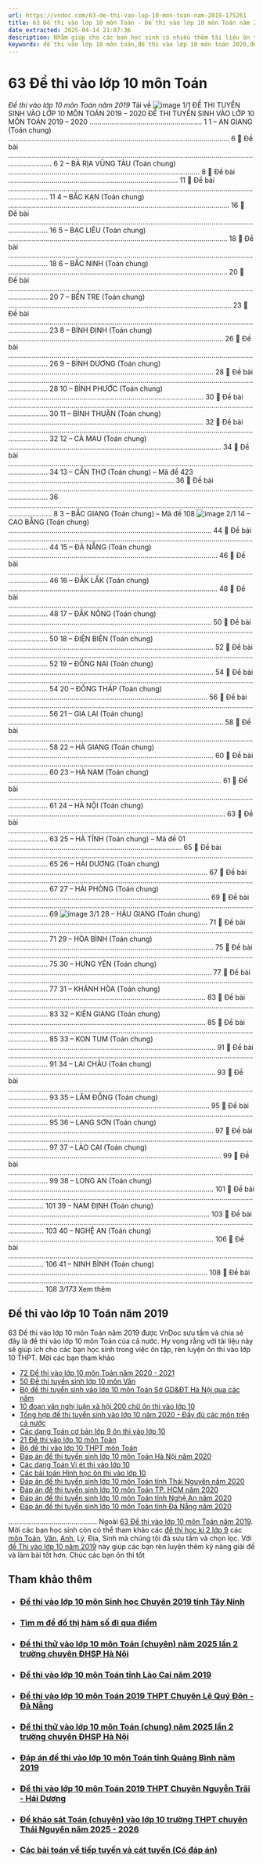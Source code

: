 ```yaml
---
url: https://vndoc.com/63-de-thi-vao-lop-10-mon-toan-nam-2019-175261
title: 63 Đề thi vào lớp 10 môn Toán - Đề thi vào lớp 10 môn Toán năm 2019 - VnDoc.com
date_extracted: 2025-04-14 21:07:36
description: Nhằm giúp cho các bạn học sinh có nhiều thêm tài liệu ôn thi vào lớp 10. VnDoc.com xin gửi đến các bạn học sinh 63 Đề thi vào lớp 10 môn Toán năm 2019 của các tỉnh trong cả nước. Mời các bạn học sinh tham khảo
keywords: đề thi vào lớp 10 môn toán,đề thi vào lớp 10 môn toán 2020,đề thi vào 10 môn toán,đề thi tuyển sinh lớp 10 môn toán,đề thi tuyển sinh lớp 10 môn toán 2020,đáp án môn toán thi tuyển sinh lớp 10,đề toán tuyển sinh lớp 10 năm 2020,đề thi thử vào 10 môn toán,đáp án thi tuyển sinh lớp 10 môn toán,đề thi toán vào 10,tuyển tập de thi vào 10 môn toán các tỉnh,đề thi thử vào 10 môn toán 2020
---
```


# 63 Đề thi vào lớp 10 môn Toán
 _Đề thi vào lớp 10 môn Toán năm 2019_
Tải về
![image](https://i.vdoc.vn/data/pdf/2021/03/08/63-de-thi-vao-lop-10-mon-toan-nam-2019-2/bg1.png)
1/1
ĐỀ
THI
TUYỂN
SINH
VÀO
LỚP
10
MÔN
TOÁN
2019
–
2020
ĐỀ
THI
TUYỂN
SINH
VÀO
LỚP
10
MÔN
TOÁN
2019
–
2020 ......................................................... 1 
1
– AN GIANG \(Toán chung\) ................................................................................................................ 6 

Đề bài .................................................................................................................................................. 6 
2
– BÀ RỊA VŨNG TÀU \(Toán chung\) ................................................................................................. 8 

Đề bài
...................................................................................... 11

Đề bài ................................................................................................................................................ 11 
4
– BẮC KẠN \(Toán chung\) ................................................................................................................ 16 

Đề bài ................................................................................................................................................ 16 
5
– BẠC LIÊU \(Toán chung\) ............................................................................................................... 18 

Đề bài ................................................................................................................................................ 18 
6
– BẮC NINH \(Toán chung\) ............................................................................................................... 20 

Đề bài ................................................................................................................................................ 20 
7
– BẾN TRE \(Toán chung\) ................................................................................................................. 23 

Đề bài ................................................................................................................................................ 23 
8
– BÌNH ĐỊNH \(Toán chung\) ............................................................................................................. 26 

Đề bài ................................................................................................................................................ 26 
9
– BÌNH DƯƠNG \(Toán chung\) ........................................................................................................ 28 

Đề bài ................................................................................................................................................ 28 
10
– BÌNH PHƯỚC \(Toán chung\) ................................................................................................... 30 

Đề bài ................................................................................................................................................ 30 
11
– BÌNH THUẬN \(Toán chung\) ................................................................................................... 32 

Đề bài ................................................................................................................................................ 32 
12
– CÀ MAU \(Toán chung\) ............................................................................................................ 34 

Đề bài ................................................................................................................................................ 34 
13
– CẦN THƠ \(Toán chung\) – Mã đề 423 .................................................................................... 36 

Đề bài ................................................................................................................................................ 36 
.................................................................................................................................................. 8
3
– BẮC GIANG \(Toán chung\) – Mã đề 108
[](<https://vndoc.com/thi-vao-lop-10-mon-toan>)
![image](https://i.vdoc.vn/data/pdf/2021/03/08/63-de-thi-vao-lop-10-mon-toan-nam-2019-2/bg2.png)
2/1
14
– CAO BẰNG \(Toán chung\) ....................................................................................................... 44 

Đề bài ................................................................................................................................................ 44 
15
– ĐÀ NẴNG \(Toán chung\) .......................................................................................................... 46 

Đề bài ................................................................................................................................................ 46 
16
– ĐẮK LẮK \(Toán chung\) .......................................................................................................... 48 

Đề bài ................................................................................................................................................ 48 
17
– ĐẮK NÔNG \(Toán chung\) ....................................................................................................... 50 

Đề bài ................................................................................................................................................ 50 
18
– ĐIỆN BIÊN \(Toán chung\) ........................................................................................................ 52 

Đề bài ................................................................................................................................................ 52 
19
– ĐỒNG NAI \(Toán chung\) ........................................................................................................ 54 

Đề bài ................................................................................................................................................ 54 
20
– ĐỒNG THÁP \(Toán chung\) ..................................................................................................... 56 

Đề bài ................................................................................................................................................ 56 
21
– GIA LAI \(Toán chung\) ............................................................................................................. 58 

Đề bài ................................................................................................................................................ 58 
22
– HÀ GIANG \(Toán chung\) ........................................................................................................ 60 

Đề bài ................................................................................................................................................ 60 
23
– HÀ NAM \(Toán chung\) ............................................................................................................ 61 

Đề bài ................................................................................................................................................ 61 
24
– HÀ NỘI \(Toán chung\) .............................................................................................................. 63 

Đề bài ................................................................................................................................................ 63 
25
– HÀ TĨNH \(Toán chung\) – Mã đề 01 ........................................................................................ 65 

Đề bài ................................................................................................................................................ 65 
26
– HẢI DƯƠNG \(Toán chung\) ..................................................................................................... 67 

Đề bài ................................................................................................................................................ 67 
27
– HẢI PHÒNG \(Toán chung\) ...................................................................................................... 69 

Đề bài ................................................................................................................................................ 69 
![image](https://i.vdoc.vn/data/pdf/2021/03/08/63-de-thi-vao-lop-10-mon-toan-nam-2019-2/bg3.png)
3/1
28
– HẬU GIANG \(Toán chung\) ..................................................................................................... 71 

Đề bài ................................................................................................................................................ 71 
29
– HÒA BÌNH \(Toán chung\) ........................................................................................................ 75 

Đề bài ................................................................................................................................................ 75 
30
– HƯNG YÊN \(Toán chung\) ....................................................................................................... 77 

Đề bài ................................................................................................................................................ 77 
31
– KHÁNH HÒA \(Toán chung\) .................................................................................................... 83 

Đề bài ................................................................................................................................................ 83 
32
– KIÊN GIANG \(Toán chung\) .................................................................................................... 85 

Đề bài ................................................................................................................................................ 85 
33
– KON TUM \(Toán chung\) ......................................................................................................... 91 

Đề bài ................................................................................................................................................ 91 
34
– LAI CHÂU \(Toán chung\) ......................................................................................................... 93 

Đề bài ................................................................................................................................................ 93 
35
– LÂM ĐỒNG \(Toán chung\) ...................................................................................................... 95 

Đề bài ................................................................................................................................................ 95 
36
– LẠNG SƠN \(Toán chung\) ........................................................................................................ 97 

Đề bài ................................................................................................................................................ 97 
37
– LÀO CAI \(Toán chung\) ............................................................................................................ 99 

Đề bài ................................................................................................................................................ 99 
38
– LONG AN \(Toán chung\) ........................................................................................................ 101 

Đề bài .............................................................................................................................................. 101 
39
– NAM ĐỊNH \(Toán chung\) ...................................................................................................... 103 

Đề bài .............................................................................................................................................. 103 
40
– NGHỆ AN \(Toán chung\) ........................................................................................................ 106 

Đề bài .............................................................................................................................................. 106 
41
– NINH BÌNH \(Toán chung\) ..................................................................................................... 108 

Đề bài .............................................................................................................................................. 108 
_3/173_ Xem thêm
## **Đề thi vào lớp 10 Toán năm 2019**
63 Đề thi vào lớp 10 môn Toán năm 2019 được VnDoc sưu tầm và chia sẻ đây là đề thi vào lớp 10 môn Toán của cả nước. Hy vọng rằng với tài liệu này sẽ giúp ích cho các bạn học sinh trong việc ôn tập, rèn luyện ôn thi vào lớp 10 THPT. Mời các bạn tham khảo
  * [72 Đề thi vào lớp 10 môn Toán năm 2020 - 2021](<https://vndoc.com/72-de-thi-vao-lop-10-mon-toan-229768?dn888>)
  * [50 Đề thi tuyển sinh lớp 10 môn Văn](<https://vndoc.com/50-de-thi-tuyen-sinh-lop-10-mon-van-228214>)
  * [Bộ đề thi tuyển sinh vào lớp 10 môn Toán Sở GD&ĐT Hà Nội qua các năm](<https://vndoc.com/bo-de-thi-tuyen-sinh-vao-lop-10-mon-toan-so-gd-dt-ha-noi-qua-cac-nam-227486>)
  * [10 đoạn văn nghị luận xã hội 200 chữ ôn thi vào lớp 10](<https://vndoc.com/10-doan-van-nghi-luan-xa-hoi-200-chu-on-thi-vao-lop-10-196197>)
  * [Tổng hợp đề thi tuyển sinh vào lớp 10 năm 2020 - Đầy đủ các môn trên cả nước](<https://vndoc.com/tong-hop-de-thi-tuyen-sinh-vao-lop-10-nam-2020-day-du-cac-mon-tren-ca-nuoc-203390>)
  * [Các dạng Toán cơ bản lớp 9 ôn thi vào lớp 10](<https://vndoc.com/cac-dang-bai-tap-toan-9-on-thi-vao-lop-10-73152>)
  * [21 Đề thi vào lớp 10 môn Toán](<https://vndoc.com/21-de-thi-vao-lop-10-mon-toan-87201>)
  * [Bộ đề thi vào lớp 10 THPT môn Toán](<https://vndoc.com/bo-de-thi-vao-lop-10-thpt-mon-toan-nam-hoc-2016-2017-111731>)
  * [Đáp án đề thi tuyển sinh lớp 10 môn Toán Hà Nội năm 2020](<https://vndoc.com/de-thi-tuyen-sinh-lop-10-mon-toan-ha-noi-nam-2020-203532>)
  * [Các dạng Toán Vi ét thi vào lớp 10](<https://vndoc.com/cac-dang-toan-vi-et-thi-vao-lop-10-203083>)
  * [Các bài toán Hình học ôn thi vào lớp 10](<https://vndoc.com/cac-bai-toan-hinh-hoc-on-thi-vao-lop-10-70527>)
  * [Đáp án đề thi tuyển sinh lớp 10 môn Toán tỉnh Thái Nguyên năm 2020](<https://vndoc.com/de-thi-tuyen-sinh-lop-10-mon-toan-tinh-thai-nguyen-nam-2020-203613>)
  * [Đáp án đề thi tuyển sinh lớp 10 môn Toán TP. HCM năm 2020](<https://vndoc.com/de-thi-tuyen-sinh-lop-10-mon-toan-tp-hcm-nam-2020-203444>)
  * [Đáp án đề thi tuyển sinh lớp 10 môn Toán tỉnh Nghệ An năm 2020](<https://vndoc.com/dap-an-de-thi-tuyen-sinh-lop-10-mon-toan-tinh-nghe-an-nam-2020-203563>)
  * [Đáp án đề thi tuyển sinh lớp 10 môn Toán tỉnh Đà Nẵng năm 2020](<https://vndoc.com/de-thi-tuyen-sinh-lop-10-mon-toan-tinh-da-nang-nam-2020-203566>)

.............................................
Ngoài [63 Đề thi vào lớp 10 môn Toán năm 2019](<https://vndoc.com/63-de-thi-vao-lop-10-mon-toan-nam-2019-175261>). Mời các bạn học sinh còn có thể tham khảo các [đề thi học kì 2 lớp 9](<https://vndoc.com/de-thi-hoc-ki-2-lop9>) các [môn Toán](<https://vndoc.com/toan-lop9>), [Văn](<https://vndoc.com/ngu-van-lop9>), [Anh](<https://vndoc.com/tieng-anh-lop9>), Lý, Địa, Sinh mà chúng tôi đã sưu tầm và chọn lọc. Với [đề Thi vào lớp 10 năm 2019](<https://vndoc.com/luyen-thi-vao-lop10>) này giúp các bạn rèn luyện thêm kỹ năng giải đề và làm bài tốt hơn. Chúc các bạn ôn thi tốt
## Tham khảo thêm
  * ### [Đề thi vào lớp 10 môn Sinh học Chuyên 2019 tỉnh Tây Ninh](</de-thi-vao-lop-10-mon-sinh-hoc-chuyen-2019-tinh-tay-ninh-174863> "Đề thi vào lớp 10 môn Sinh học Chuyên 2019 tỉnh Tây Ninh")
  * ### [Tìm m để đồ thị hàm số đi qua điểm](</tim-m-de-do-thi-ham-so-di-qua-diem-200907> "Tìm m để đồ thị hàm số đi qua điểm")
  * ### [Đề thi thử vào lớp 10 môn Toán \(chuyên\) năm 2025 lần 2 trường chuyên ĐHSP Hà Nội](</de-thi-thu-vao-lop-10-mon-toan-chuyen-nam-2025-lan-2-truong-chuyen-dhsp-ha-noi-340866> "Đề thi thử vào lớp 10 môn Toán \(chuyên\) năm 2025 lần 2 trường chuyên ĐHSP Hà Nội")
  * ### [Đề thi vào lớp 10 môn Toán tỉnh Lào Cai năm 2019](</de-thi-vao-lop-10-mon-toan-tinh-lao-cai-nam-2019-174933> "Đề thi vào lớp 10 môn Toán tỉnh Lào Cai năm 2019")
  * ### [Đề thi vào lớp 10 môn Toán 2019 THPT Chuyên Lê Quý Đôn - Đà Nẵng](</de-thi-vao-lop-10-mon-toan-2019-thpt-chuyen-le-quy-don-da-nang-174875> "Đề thi vào lớp 10 môn Toán 2019 THPT Chuyên Lê Quý Đôn - Đà Nẵng")
  * ### [Đề thi thử vào lớp 10 môn Toán \(chung\) năm 2025 lần 2 trường chuyên ĐHSP Hà Nội](</de-thi-thu-vao-lop-10-mon-toan-chung-nam-2025-lan-2-truong-chuyen-dhsp-ha-noi-340863> "Đề thi thử vào lớp 10 môn Toán \(chung\) năm 2025 lần 2 trường chuyên ĐHSP Hà Nội")
  * ### [Đáp án đề thi vào lớp 10 môn Toán tỉnh Quảng Bình năm 2019](</de-thi-vao-lop-10-mon-toan-tinh-quang-binh-nam-2019-174912> "Đáp án đề thi vào lớp 10 môn Toán tỉnh Quảng Bình năm 2019")
  * ### [Đề thi vào lớp 10 môn Toán 2019 THPT Chuyên Nguyễn Trãi - Hải Dương](</de-thi-vao-lop-10-mon-toan-2019-thpt-chuyen-nguyen-trai-hai-duong-174900> "Đề thi vào lớp 10 môn Toán 2019 THPT Chuyên Nguyễn Trãi - Hải Dương")
  * ### [Đề khảo sát Toán \(chuyên\) vào lớp 10 trường THPT chuyên Thái Nguyên năm 2025 - 2026](</de-khao-sat-toan-chuyen-vao-lop-10-truong-thpt-chuyen-thai-nguyen-nam-2025-2026-340762> "Đề khảo sát Toán \(chuyên\) vào lớp 10 trường THPT chuyên Thái Nguyên năm 2025 - 2026")
  * ### [Các bài toán về tiếp tuyến và cát tuyến \(Có đáp án\)](</cac-bai-toan-ve-tiep-tuyen-va-cat-tuyen-co-dap-an-195252> "Các bài toán về tiếp tuyến và cát tuyến \(Có đáp án\)")


